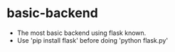 # basic-backend

- The most basic backend using flask known.
- Use 'pip install flask' before doing 'python flask.py'
